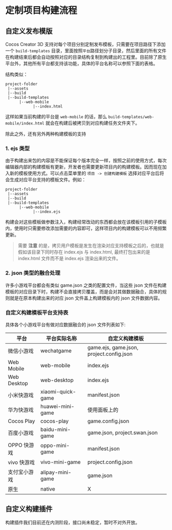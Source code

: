 # 定制项目构建流程

## 自定义发布模版

Cocos Creator 3D 支持对每个项目分别定制发布模板，只需要在项目路径下添加一个 `build-templates` 目录，里面按照`平台`路径划分子目录，然后里面的所有文件在构建结束后都会自动按照对应的目录结构复制到构建出的工程里。目前除了原生平台外，其他所有平台都支持该功能，具体的平台名称可以参照下面的表格。

结构类似：

```
project-folder
 |--assets
 |--build
 |--build-templates
      |--web-mobile
            |--index.html
```

这样如果当前构建的平台是 `web-mobile` 的话，那么 `build-templates/web-mobile/index.html` 就会在构建后被拷贝到对应构建任务文件夹下。

除此之外，还有另外两种构建模板的支持

### 1. ejs 类型

由于构建出来包的内容是不能保证每个版本完全一样，按照之前的使用方式，每次编辑器内部的构建模板有更新，开发者也需要更新项目内的构建模板。因而现在加入新的模板使用方式。可以点击菜单里的 `项目 -> 创建构建模板` 选择对应平台后将会生成对应平台支持的模板文件。例如：

```
project-folder
 |--assets
 |--build
 |--build-templates
      |--web-mobile
            |--index.ejs
```

构建会对这些模板做参数注入，构建经常改动的东西都会放在该模板引用的子模板内，使用时只需要修改添加需要的内容即可，这样项目内的构建模板可以不用频繁更新。

> 需要 **注意** 的是，拷贝用户模板是发生在渲染对应支持模板之后的，也就是假如该目录下同时存在 index.ejs 与 index.html, 最终打包出来的是 index.html 文件而不是 index.ejs 渲染出来的文件。

### 2. json 类型的融合处理

许多小游戏平台都会有类似 game.json 之类的配置文件，当这些 json 文件在构建模板的对应目录下时，构建不会直接拷贝覆盖，而是会对其做数据融合，具体的规则就是在原本构建出来的对应 json 文件盖上构建模板内的 json 文件数据内容。

### 自定义构建模板平台支持表

具体各个小游戏平台有做对应数据融合的 json 文件列表如下:

| 平台 | 平台实际名称 | 自定义构建模板 |
| -------- | ---------- | ----------- |
| 微信小游戏 | wechatgame | game.ejs, game.json, project.config.json |
| Web Mobile | web-mobile | index.ejs |
| Web Desktop | web-desktop | index.ejs |
| 小米快游戏 | xiaomi-quick-game | manifest.json |
| 华为快游戏 | huawei-mini-game | 使用面板上的 |
| Cocos Play | cocos-play | game.config.json |
| 百度小游戏 | baidu-mini-game | game.json, project.swan.json |
| OPPO 快游戏 | oppo-mini-game | manifest.json |
| vivo 快游戏 | vivo-mini-game | project.config.json |
| 支付宝小游戏 | alipay-mini-game | game.json |
| 原生 | native | X |

## 自定义构建插件

构建插件我们目前还在内测阶段，接口尚未稳定，暂时不对外开放。
